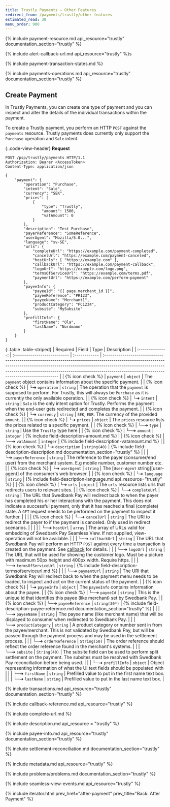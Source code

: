 ```yaml
---
title: Trustly Payments – Other Features
redirect_from: /payments/trustly/other-features
estimated_read: 30
menu_order: 900
---
```


{% include payment-resource.md api_resource="trustly"
documentation_section="trustly" %}

{% include alert-callback-url.md api_resource="trustly" %}s

{% include payment-transaction-states.md %}

{% include payments-operations.md api_resource="trustly" documentation_section="trustly" %}

## Create Payment

In Trustly Payments, you can create one type of payment and you can inspect and alter the details of the
individual transactions within the payment.

To create a Trustly payment, you perform an HTTP `POST` against the `payments`
resource. Trustly payments does currently only support the `Purchase` operation and `Sale` intent.

{:.code-view-header}
**Request**

```http
POST /psp/trustly/payments HTTP/1.1
Authorization: Bearer <AccessToken>
Content-Type: application/json

{
    "payment": {
        "operation": "Purchase",
        "intent": "Sale",
        "currency": "SEK",
        "prices": [
            {
                "type": "Trustly",
                "amount": 1500,
                "vatAmount": 0
            }
        ],
        "description": "Test Purchase",
        "payerReference": "SomeReference",
        "userAgent": "Mozilla/5.0...",
        "language": "sv-SE",
        "urls": {
            "completeUrl": "https://example.com/payment-completed",
            "cancelUrl": "https://example.com/payment-canceled",
            "hostUrls": [ "https://example.com" ],
            "callbackUrl": "https://example.com/payment-callback",
            "logoUrl": "https://example.com/logo.png",
            "termsOfServiceUrl": "https://example.com/terms.pdf",
            "paymentUrl": "https://example.com/perform-payment"
        },
        "payeeInfo": {
            "payeeId": "{{ page.merchant_id }}",
            "payeeReference": "PR123",
            "payeeName": "Merchant1",
            "productCategory": "PC1234",
            "subsite": "MySubsite"
        },
        "prefillInfo": {
            "firstName": "Ola",
            "lastName": "Nordmann"
        }
    }
}
```

{:.table .table-striped}
|     Required     | Field                        | Type          | Description                                                                                                                                                                                                                                                                                        |
| :--------------: | :--------------------------- | :------------ | :------------------------------------------------------------------------------------------------------------------------------------------------------------------------------------------------------------------------------------------------------------------------------------------------- |
| {% icon check %} | `payment`                    | `object`      | The `payment` object contains information about the specific payment.                                                                                                                                                                                                                              |
| {% icon check %} | └➔&nbsp;`operation`          | `string`      | The operation that the `payment` is supposed to perform. For Trustly, this will always be `Purchase` as it is currently the only available operation.                                                                                                                                              |
| {% icon check %} | └➔&nbsp;`intent`             | `string`      | `Sale` is the only intent option for Trustly. Performs the payment when the end-user gets redirected and completes the payment.                                                                                                                                                                    |
| {% icon check %} | └➔&nbsp;`currency`           | `string`      | `SEK`, `EUR`. The currency of the provided `amount`.                                                                                                                                                                                                                                               |
| {% icon check %} | └➔&nbsp;`prices`             | `object`      | The `prices` resource lists the prices related to a specific payment.                                                                                                                                                                                                                              |
| {% icon check %} | └─➔&nbsp;`type`              | `string`      | Use the `Trustly` type here                                                                                                                                                                                                                                                                        |
| {% icon check %} | └─➔&nbsp;`amount`            | `integer`     | {% include field-description-amount.md %}                                                                                                                                                                                                                                                          |
| {% icon check %} | └─➔&nbsp;`vatAmount`         | `integer`     | {% include field-description-vatamount.md %}                                                                                                                                                                                                                                                       |
| {% icon check %} | └➔&nbsp;`description`        | `string(40)`  | {% include field-description-description.md documentation_section="trustly" %}                                                                                                                                                                                                                     |
|                  | └➔&nbsp;`payerReference`     | `string`      | The reference to the payer (consumer/end user) from the merchant system. E.g mobile number, customer number etc.                                                                                                                                                                                   |
| {% icon check %} | └➔&nbsp;`userAgent`          | `string`      | The [`User-Agent` string][user-agent] of the consumer's web browser.                                                                                                                                                                                                                               |
| {% icon check %} | └➔&nbsp;`language`           | `string`      | {% include field-description-language.md api_resource="trustly" %}                                                                                                                                                                                                                                 |
| {% icon check %} | └➔&nbsp;`urls`               | `object`      | The `urls` resource lists urls that redirects users to relevant sites.                                                                                                                                                                                                                             |
| {% icon check %} | └─➔&nbsp;`completeUrl`       | `string`      | The URL that Swedbank Pay will redirect back to when the payer has completed his or her interactions with the payment. This does not indicate a successful payment, only that it has reached a final (complete) state. A `GET` request needs to be performed on the payment to inspect it further. |
|                  |
| {% icon check %} | └─➔&nbsp;`cancelUrl`         | `string`      | The URI to redirect the payer to if the payment is canceled. Only used in redirect scenarios.                                                                                                                                                                                                      |
|                  |
|                  | └─➔&nbsp;`hostUrl`           | `array`       | The array of URLs valid for embedding of Swedbank Pay Seamless View. If not supplied, view-operation will not be available.                                                                                                                                                                        |
|                  | └─➔&nbsp;`callbackUrl`       | `string`      | The URL that Swedbank Pay will perform an HTTP `POST` against every time a transaction is created on the payment. See [callback][callback] for details.                                                                                                                                            |
|                  | └─➔&nbsp;`logoUrl`           | `string`      | The URL that will be used for showing the customer logo. Must be a picture with maximum 50px height and 400px width. Require https.                                                                                                                                                                |
|                  | └─➔&nbsp;`termsOfServiceUrl` | `string`      | {% include field-description-termsofserviceurl.md %}                                                                                                                                                                                                                                               |
|                  | └─➔&nbsp;`paymentUrl`        | `string`      | The URI that Swedbank Pay will redirect back to when the payment menu needs to be loaded, to inspect and act on the current status of the payment.                                                                                                                                                 |
| {% icon check %} | └➔&nbsp;`payeeInfo`          | `object`      | The `payeeInfo` contains information about the payee.                                                                                                                                                                                                                                              |
| {% icon check %} | └─➔&nbsp;`payeeId`           | `string`      | This is the unique id that identifies this payee (like merchant) set by Swedbank Pay.                                                                                                                                                                                                              |
| {% icon check %} | └─➔&nbsp;`payeeReference`    | `string(30*)` | {% include field-description-payee-reference.md documentation_section="trustly" %}                                                                                                                                                                                                                 |
|                  | └─➔&nbsp;`payeeName`         | `string`      | The payee name (like merchant name) that will be displayed to consumer when redirected to Swedbank Pay.                                                                                                                                                                                            |
|                  | └─➔&nbsp;`productCategory`   | `string`      | A product category or number sent in from the payee/merchant. This is not validated by Swedbank Pay, but will be passed through the payment process and may be used in the settlement process.                                                                                                     |
|                  | └─➔&nbsp;`orderReference`    | `String(50)`  | The order reference should reflect the order reference found in the merchant's systems.                                                                                                                                                                                                            |
|                  | └─➔&nbsp;`subsite`           | `String(40)`  | The subsite field can be used to perform split settlement on the payment. The subsites must be resolved with Swedbank Pay reconciliation before being used.                                                                                                                                        |
|                  | └─➔&nbsp;`prefillInfo`       | `object`      | Object representing information of what the UI text fields should be populated with                                                                                                                                                                                                                |
|                  | └─➔&nbsp;`firstName`         | `string`      | Prefilled value to put in the first name text box.                                                                                                                                                                                                                                                 |
|                  | └─➔&nbsp;`lastName`          | `string`      | Prefilled value to put in the last name text box.                                                                                                                                                                                                                                                  |

{% include transactions.md api_resource="trustly" documentation_section="trustly" %}

{% include callback-reference.md api_resource="trustly" %}

{% include complete-url.md %}

{% include description.md api_resource = "trustly" %}

{% include payee-info.md api_resource="trustly" documentation_section="trustly" %}

{% include settlement-reconciliation.md documentation_section="trustly" %}

{% include metadata.md api_resource="trustly" %}

{% include problems/problems.md documentation_section="trustly" %}

{% include seamless-view-events.md api_resource="trustly" %}

{% include iterator.html prev_href="after-payment" prev_title="Back: After
Payment" %}

[callback]: #callback
[financing-consumer]: #financing-consumer
[trustly-payment]: /assets/img/checkout/trustly-seamless-view.png
[recur]: #recur
[redirect]: /payments/trustly/redirect
[seamless-view]: /payments/trustly/seamless-view
[verification-flow]: #verification-flow
[verify]: #verify

